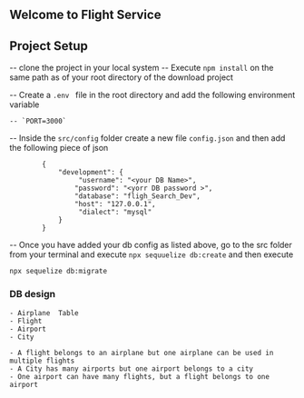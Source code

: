 ## Welcome to Flight Service


## Project Setup

-- clone the project in your local system
-- Execute `npm install` on the same path as of your root directory of the download project

-- Create a `.env ` file in the root directory and add the following environment variable

    -- `PORT=3000`
-- Inside the `src/config` folder create a new file `config.json` and then add the following piece of json


``````
        {
            "development": {
                 "username": "<your DB Name>",
                "password": "<yorr DB password >",
                "database": "fligh_Search_Dev",
                "host": "127.0.0.1",
                 "dialect": "mysql"
            }        
        }

``````


-- Once you have added your db config as listed above, go to the src folder 
from your terminal and execute  `npx sequuelize db:create` and then execute


` npx sequelize db:migrate ` 

### DB design
    - Airplane  Table
    - Flight
    - Airport
    - City

    - A flight belongs to an airplane but one airplane can be used in multiple flights
    - A City has many airports but one airport belongs to a city
    - One airport can have many flights, but a flight belongs to one airport